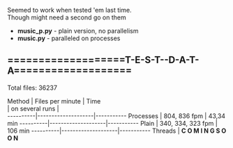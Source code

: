 Seemed to work when tested 'em last time.<br/>
Though might need a second go on them<br/>

 - **music\_p.py** - plain version, no parallelism
 - **music.py**   - paralleled on processes

## ===================T-E-S-T--D-A-T-A===================  
Total files: 36237


  Method  |  Files per minute  |  Time  
          |   on several runs  |        
----------|--------------------|-----------
Processes |   804, 836 fpm     |  43,34 min
----------|--------------------|-----------
Plain     |  340, 334, 323 fpm |  106 min
----------|--------------------|-----------
Threads   |      **C O M I N G S O O N**
